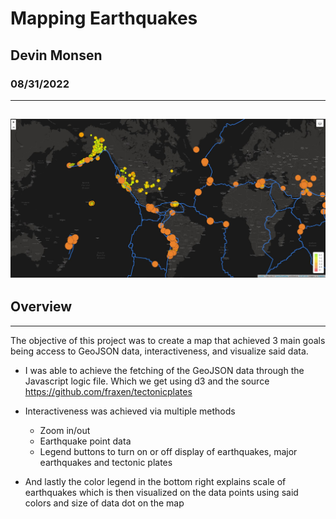 # Mapping Earthquakes
## Devin Monsen
### 08/31/2022
---
![eqmap](https://github.com/DevinJaxues/Mapping_Earthquakes/blob/5c75ba2ba7c3cd8acd99380a819e0a037cf8c7fa/images/eqmap.JPG)
---
## Overview ##
---
The objective of this project was to create a map that achieved 3 main goals being access to GeoJSON data, interactiveness, and visualize said data.

- I was able to achieve the fetching of the GeoJSON data through the Javascript logic file.
Which we get using d3 and the source https://github.com/fraxen/tectonicplates

- Interactiveness was achieved via multiple methods
  - Zoom in/out
  - Earthquake point data
  - Legend buttons to turn on or off display of earthquakes, major earthquakes and tectonic plates

- And lastly the color legend in the bottom right explains scale of earthquakes which is then visualized on the data points using said colors and size of data dot on the map

